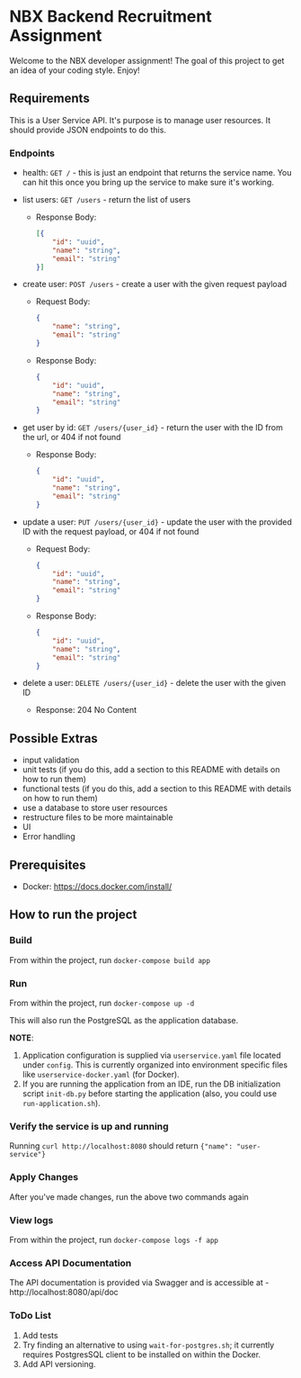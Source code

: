 # NBX Backend Recruitment Assignment

Welcome to the NBX developer assignment! The goal of this project to get an idea of your coding style. Enjoy!

## Requirements

This is a User Service API. It's purpose is to manage user resources. It should provide JSON endpoints to do this.

### Endpoints

- health: `GET /` - this is just an endpoint that returns the service name. You can hit this once you bring up the service to make sure it's working.
- list users: `GET /users` - return the list of users
  - Response Body:

    ```json
    [{
        "id": "uuid",
        "name": "string",
        "email": "string"
    }]
    ```

- create user: `POST /users` - create a user with the given request payload
  - Request Body:

    ```json
    {
        "name": "string",
        "email": "string"
    }
    ```

  - Response Body:

    ```json
    {
        "id": "uuid",
        "name": "string",
        "email": "string"
    }
    ```

- get user by id: `GET /users/{user_id}` - return the user with the ID from the url, or 404 if not found
  - Response Body:

    ```json
    {
        "id": "uuid",
        "name": "string",
        "email": "string"
    }
    ```

- update a user: `PUT /users/{user_id}` - update the user with the provided ID with the request payload, or 404 if not found
  - Request Body:

    ```json
    {
        "id": "uuid",
        "name": "string",
        "email": "string"
    }
    ```

  - Response Body:

    ```json
    {
        "id": "uuid",
        "name": "string",
        "email": "string"
    }
    ```

- delete a user: `DELETE /users/{user_id}` - delete the user with the given ID
  - Response: 204 No Content

## Possible Extras

- input validation
- unit tests (if you do this, add a section to this README with details on how to run them)
- functional tests (if you do this, add a section to this README with details on how to run them)
- use a database to store user resources
- restructure files to be more maintainable
- UI
- Error handling

## Prerequisites

- Docker: https://docs.docker.com/install/

## How to run the project

### Build

From within the project, run `docker-compose build app`

### Run

From within the project, run `docker-compose up -d`

This will also run the PostgreSQL as the application database.

**NOTE**: 

1. Application configuration is supplied via `userservice.yaml` file located under `config`. This is currently organized into environment specific files like `userservice-docker.yaml` (for Docker).
2. If you are running the application from an IDE, run the DB initialization script `init-db.py` before starting the application (also, you could use `run-application.sh`).

### Verify the service is up and running

Running `curl http://localhost:8080` should return `{"name": "user-service"}`

### Apply Changes

After you've made changes, run the above two commands again

### View logs

From within the project, run `docker-compose logs -f app`

### Access API Documentation

The API documentation is provided via Swagger and is accessible at - http://localhost:8080/api/doc

### ToDo List

1. Add tests
2. Try finding an alternative to using `wait-for-postgres.sh`; it currently requires PostgresSQL client to be installed on within the Docker.
3. Add API versioning.